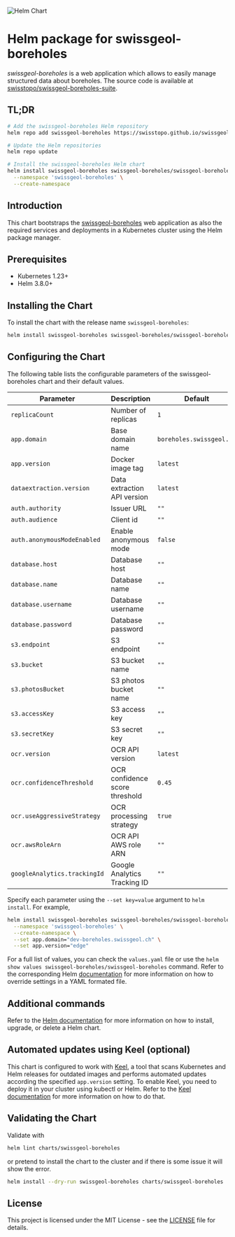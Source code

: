 ![Helm Chart](https://img.shields.io/badge/helm%20chart-swissgeol--boreholes-blue)

# Helm package for swissgeol-boreholes

_swissgeol-boreholes_ is a web application which allows to easily manage structured data about boreholes. The source code is available at [swisstopo/swissgeol-boreholes-suite](https://github.com/swisstopo/swissgeol-boreholes-suite).

## TL;DR

```bash
# Add the swissgeol-boreholes Helm repository
helm repo add swissgeol-boreholes https://swisstopo.github.io/swissgeol-boreholes-config/

# Update the Helm repositories
helm repo update

# Install the swissgeol-boreholes Helm chart
helm install swissgeol-boreholes swissgeol-boreholes/swissgeol-boreholes \
  --namespace 'swissgeol-boreholes' \
  --create-namespace
```

## Introduction

This chart bootstraps the [swissgeol-boreholes](https://github.com/swisstopo/swissgeol-boreholes-suite) web application as also the required services and deployments in a Kubernetes cluster using the Helm package manager.

## Prerequisites

- Kubernetes 1.23+
- Helm 3.8.0+

## Installing the Chart

To install the chart with the release name `swissgeol-boreholes`:

```bash
helm install swissgeol-boreholes swissgeol-boreholes/swissgeol-boreholes
```

## Configuring the Chart

The following table lists the configurable parameters of the swissgeol-boreholes chart and their default values.

| Parameter                    | Description                    | Default                  |
| ---------------------------- | ------------------------------ | ------------------------ |
| `replicaCount`               | Number of replicas             | `1`                      |
| `app.domain`                 | Base domain name               | `boreholes.swissgeol.ch` |
| `app.version`                | Docker image tag               | `latest`                 |
| `dataextraction.version`     | Data extraction API version    | `latest`                 |
| `auth.authority`             | Issuer URL                     | `""`                     |
| `auth.audience`              | Client id                      | `""`                     |
| `auth.anonymousModeEnabled`  | Enable anonymous mode          | `false`                  |
| `database.host`              | Database host                  | `""`                     |
| `database.name`              | Database name                  | `""`                     |
| `database.username`          | Database username              | `""`                     |
| `database.password`          | Database password              | `""`                     |
| `s3.endpoint`                | S3 endpoint                    | `""`                     |
| `s3.bucket`                  | S3 bucket name                 | `""`                     |
| `s3.photosBucket`            | S3 photos bucket name          | `""`                     |
| `s3.accessKey`               | S3 access key                  | `""`                     |
| `s3.secretKey`               | S3 secret key                  | `""`                     |
| `ocr.version`                | OCR API version                | `latest`                 |
| `ocr.confidenceThreshold`    | OCR confidence score threshold | `0.45`                   |
| `ocr.useAggressiveStrategy`  | OCR processing strategy        | `true`                   |
| `ocr.awsRoleArn`             | OCR API AWS role ARN           | `""`                     |
| `googleAnalytics.trackingId` | Google Analytics Tracking ID   | `""`                     |

Specify each parameter using the `--set key=value` argument to `helm install`. For example,

```bash
helm install swissgeol-boreholes swissgeol-boreholes/swissgeol-boreholes \
  --namespace 'swissgeol-boreholes' \
  --create-namespace \
  --set app.domain="dev-boreholes.swissgeol.ch" \
  --set app.version="edge"
```

For a full list of values, you can check the `values.yaml` file or use the `helm show values swissgeol-boreholes/swissgeol-boreholes` command. Refer to the corresponding Helm [documentation](https://helm.sh/docs/intro/using_helm/#customizing-the-chart-before-installing) for more information on how to override settings in a YAML formated file.

## Additional commands

Refer to the [Helm documentation](https://helm.sh/docs/helm/helm/) for more information on how to install, upgrade, or delete a Helm chart.

## Automated updates using Keel (optional)

This chart is configured to work with [Keel](https://keel.sh/), a tool that scans Kubernetes and Helm releases for outdated images and performs automated updates according the specified `app.version` setting. To enable Keel, you need to deploy it in your cluster using kubectl or Helm. Refer to the [Keel documentation](https://keel.sh/docs/#introduction) for more information on how to do that.

## Validating the Chart

Validate with

```bash
helm lint charts/swissgeol-boreholes
```

or pretend to install the chart to the cluster and if there is some issue it will show the error.

```bash
helm install --dry-run swissgeol-boreholes charts/swissgeol-boreholes
```

## License

This project is licensed under the MIT License - see the [LICENSE](LICENSE) file for details.
